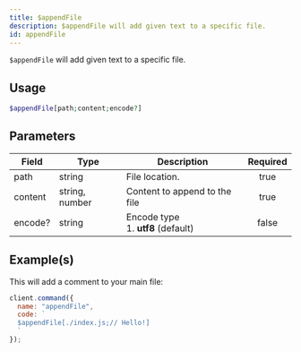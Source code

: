 ```yaml
---
title: $appendFile
description: $appendFile will add given text to a specific file.
id: appendFile
---
```


`$appendFile` will add given text to a specific file.

## Usage

```php
$appendFile[path;content;encode?]
```

## Parameters

| Field   | Type           | Description                              | Required |
| ------- | -------------- | ---------------------------------------- | :------: |
| path    | string         | File location.                           |   true   |
| content | string, number | Content to append to the file            |   true   |
| encode? | string         | Encode type <br /> 1. **utf8** (default) |  false   |

## Example(s)

This will add a comment to your main file:

```javascript
client.command({
  name: "appendFile",
  code: `
  $appendFile[./index.js;// Hello!]
  `
});
```
